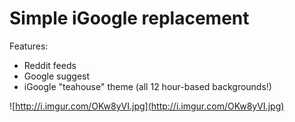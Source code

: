 Simple iGoogle replacement
====
Features:
* Reddit feeds
* Google suggest
* iGoogle "teahouse" theme (all 12 hour-based backgrounds!)


![http://i.imgur.com/OKw8yVI.jpg](http://i.imgur.com/OKw8yVI.jpg)
